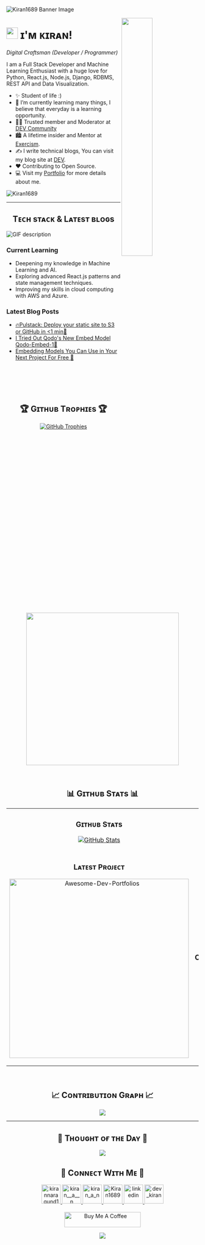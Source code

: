 <!--Banner-->
![Kiran1689 Banner Image](./banner.png)

<!--Night Owl image-->
<div>
  <img align="right" width="40%" src="https://owlbertsio-resized.s3.amazonaws.com/Popper.psd.full.png">
</div>

<!--Header Name-->
# <img src="https://emojis.slackmojis.com/emojis/images/1531849430/4246/blob-sunglasses.gif?1531849430" width="30"/> ɪ'ᴍ ᴋɪʀᴀɴ! 
*Digital Craftsman (Developer / Programmer)*
<br /> 

<!--Start Intro-->               
<p align="left">I am a Full Stack Developer and Machine Learning Enthusiast with a huge love for Python, React.js, Node.js, Django, RDBMS, REST API and Data Visualization. </p>

- ✨ Student of life :)
- 🌱 I’m currently learning many things, I believe that everyday is a learning opportunity.
- 💁‍♂️ Trusted member and Moderator at [DEV Community](https://dev.to)
- 🏙 A lifetime insider and Mentor at [Exercism](https://exercism.org/profiles/Kiran1689).
- ✍ I write technical blogs, You can visit my blog site at [DEV](https://dev.to/dev_kiran).
- ❤ Contributing to Open Source.
- 💻 Visit my [Portfolio](https://kiran1689.github.io) for more details about me.
<!--End Intro-->

<!--Profile Count Badge-->
<p align="left">
  <img src="https://komarev.com/ghpvc/?username=Kiran1689&label=Profile%20views&color=770677&style=for-the-badge&logo=star" alt="Kiran1689" style="padding-right:20px;" />
</p>

---


<!--Languages and Tools Section-->       
<h2 align="center">Tᴇᴄʜ sᴛᴀᴄᴋ & Lᴀᴛᴇsᴛ ʙʟᴏɢs</h2> 
<picture>
  <source media="(prefers-color-scheme: dark)" srcset="./Skills_Animation_Dark.gif">
  <source media="(prefers-color-scheme: light)" srcset="./Skills_Animation_White.gif">
  <img align="left" alt="GIF description" src="./Skills_Animation_White.gif">
</picture>
<br />

<h3 align="left">Current Learning</h3>
<ul align="left">
  <li>Deepening my knowledge in Machine Learning and AI.</li>
  <li>Exploring advanced React.js patterns and state management techniques.</li>
  <li>Improving my skills in cloud computing with AWS and Azure.</li>
</ul>
  
<h3 align="left">Latest Blog Posts</h3>
<ul align="left">
  <li><a href="https://dev.to/dev_kiran/pulstack-deploy-your-static-site-to-s3-or-github-in-1-min-5cin">🔥Pulstack: Deploy your static site to S3 or GitHub in <1 min🙂</a></li>
  <li><a href="https://dev.to/dev_kiran/i-tried-out-qodos-new-embed-model-qodo-embed-1-40h5">I Tried Out Qodo's New Embed Model Qodo-Embed-1🤯</a></li>
  <li><a href="https://dev.to/dev_kiran/embedding-models-you-can-use-in-your-next-project-for-free-i0h">Embedding Models You Can Use in Your Next Project For Free 🚀</a></li>
</ul>
<br />
<br />
<br />
<br />


<!--Trophies Section-->   
<h2 align="center">🏆 Gɪᴛʜᴜʙ Tʀᴏᴘʜɪᴇs 🏆</h2>
<p align="center">
  <a href="https://github.com/Kiran1689">
    <picture>
      <source media="(prefers-color-scheme: dark)" srcset="https://github-profile-trophy.vercel.app/?username=Kiran1689&no-bg=true&row=2&column=6&margin-w=20&margin-h=20&theme=monokai">
      <source media="(prefers-color-scheme: light)" srcset="https://github-profile-trophy.vercel.app/?username=Kiran1689&no-bg=true&row=2&column=6&margin-w=20&margin-h=20">
      <img alt="GitHub Trophies" src="https://github-profile-trophy.vercel.app/?username=Kiran1689&no-bg=true&no-frame=true&row=2&column=6&margin-w=20&margin-h=20">
    </picture>
  </a>
</p>
<p align="center">
  <a href="https://github.com/daytonaio/daytona">
    <img
      src="https://api.vaunt.dev/v1/github/entities/Kiran1689/achievements?format=svg&limit=6"
      width="400"
    />
  </a>
</p>
<br />

<!--Github stats Table--> 
<h2 align="center">📊 Gɪᴛʜᴜʙ Sᴛᴀᴛs 📊</h2>

<table width="100%">
  <tr>
    <td width="50%">
      <h3 align="center"><strong>Gɪᴛʜᴜʙ Sᴛᴀᴛs</strong></h3>
      <p align="center">
        <a href="https://github.com/Kiran1689">
          <img align="center" src="https://github-readme-stats.vercel.app/api?username=Kiran1689&count_private=true&show_icons=true&theme=nightowl&bg_color=0,000000,441350&title_color=c56a90&text_color=ffffff&rank_icon=github&hide=prs,issues,contribs&show=reviews,prs_merged,prs_merged_percentage" alt="GitHub Stats" />
        </a>
      </p>
    </td>
    <td width="50%">
      <h3 align="center"><strong>Sᴛʀᴇᴀᴋ Sᴛᴀᴛs</strong></h3>
      <p align="center">
        <a href="https://github.com/Kiran1689">
          <img align="center" src="https://streak-stats.demolab.com?user=Kiran1689&theme=nightowl&background=0,000000,441350&fire=ffeb95&ring=ffeb95&sideNums=ffffff&sideLabels=ffffff&dates=c56a90&currStreakNum=ffffff" alt="Streak Stats" />
        </a>
      </p>
    </td>
  </tr>
  <tr>
    <td width="50%">
      <h3 align="center"><strong>Lᴀᴛᴇsᴛ Pʀᴏᴊᴇᴄᴛ</strong></h3>
      <p align="center">
        <a href="https://github.com/Kiran1689/Awesome-Dev-Portfolios">
          <img align="center" width="470" src="https://github-readme-stats.vercel.app/api/pin/?username=Kiran1689&repo=Awesome-Dev-Portfolios&theme=nightowl&show_owner=true&bg_color=0,000000,441350&title_color=c56a90&text_color=ffffff" alt="Awesome-Dev-Portfolios" />
        </a>
      </p>
    </td>
    <td width="50%">
      <h3 align="center"><strong>Tᴏᴘ Cᴏɴᴛʀɪʙᴜᴛɪᴏɴs</strong></h3>
      <p align="center">
        <a href="https://github.com/Kiran1689">
          <img align="center" src="https://github-contributor-stats.vercel.app/api?username=Kiran1689&limit=2&theme=nightowl&show_owner=true&combine_all_yearly_contributions=false&bg_color=0,000000,441350&title_color=c56a90&text_color=ffffff" alt="Top Repo" />
        </a>
      </p>
    </td>
  </tr>
</table>
<br />

<!--Contribution Graph-->
<h2 align="center">📈 Cᴏɴᴛʀɪʙᴜᴛɪᴏɴ Gʀᴀᴘʜ 📈</h2>
<div align="center">
    <img src="https://github-readme-activity-graph.vercel.app/graph?username=Kiran1689&bg_color=220a28&&color=ffffff&line=c56a90&point=ffeb95&area=false&hide_border=false" border-radius="15">
</div>

---

<!--Dynamic Quote card updates everyday at 12 PM--> 
<h2 align="center">🌟 Tʜᴏᴜɢʜᴛ ᴏғ ᴛʜᴇ Dᴀʏ 🌟</h2>





































































<!--STARTS_HERE_QUOTE_CARD-->
<p align="center">
    <img src="https://readme-daily-quotes.vercel.app/api?author=Charles%20Darwin&quote=I%20love%20fools'%20experiments.%20I%20am%20always%20making%20them.&theme=dark&bg_color=220a28&author_color=ffeb95&accent_color=c56a90">
</p>
<!--ENDS_HERE_QUOTE_CARD-->






































































<!--Contact Section--> 

<h2 align="center">🤝 Cᴏɴɴᴇᴄᴛ Wɪᴛʜ Mᴇ 🤝 </h2>
<div align="center">
  
<a href="mailto:kirannaragund197@gmail.com" target="_blank">
<img src="./gmail.png" width=50 height=50 alt="kirannaragund197@gmail.com" style="margin-bottom: 5px;" />
</a>

<a href="https://x.com/kiran__a__n" target="_blank">
<img src="./twitter.png" width=50 height=50 alt="kiran__a__n" style="margin-bottom: 5px;" />
</a>

<a href="https://www.instagram.com/kiran_a_n" target="_blank">
<img src="./instagram.png" width=50 height=50 alt="kiran_a_n" style="margin-bottom: 5px;" />
</a>

<a href="https://www.githubcom/Kiran1689" target="_blank">
<img src="./github.png" width=50 height=50 alt="Kiran1689" style="margin-bottom: 5px;" />
</a>

<a href="https://www.linkedin.com/in/kiran-a-n/" target="_blank">
<img src="./linkedin.png" width=50 height=50 alt="linkedin" style="margin-bottom: 5px;" />
</a>

<a href="https://dev.to/dev_kiran" target="_blank">
<img src="./dev_to.png" width=50 height=50 alt="dev_kiran" style="margin-bottom: 5px;" />
</a>
</div>
<br/>

<!--Buy me a coffee-->
<div align="center">
<a href="https://www.buymeacoffee.com/Kiran1689" target="_blank"><img src="https://cdn.buymeacoffee.com/buttons/v2/default-yellow.png" alt="Buy Me A Coffee" style="height: 40px !important;width: 200px !important;" ></a>
</div>


<!--Footer--> 
<p align="center">
  <img src="https://capsule-render.vercel.app/api?type=waving&color=gradient&height=65&section=footer"/>
</p>


